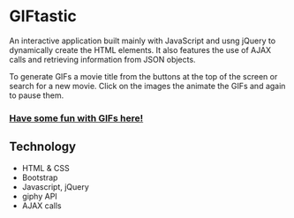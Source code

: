 # GIFtastic

An interactive application built mainly with JavaScript and usng jQuery to dynamically create the HTML elements. It also features the use of AJAX calls and retrieving information from JSON objects. 

To generate GIFs a movie title from the buttons at the top of the screen or search for a new movie. Click on the images the animate the GIFs and again to pause them. 

### [Have some fun with GIFs here!](https://kat-zhang.github.io/GIFtastic/ "Link to Application")

## Technology 
- HTML & CSS
- Bootstrap
- Javascript, jQuery
- giphy API
- AJAX calls
